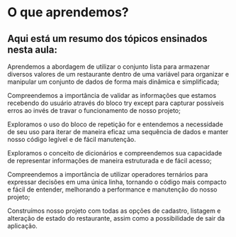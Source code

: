 # O que aprendemos?

## Aqui está um resumo dos tópicos ensinados nesta aula:

Aprendemos a abordagem de utilizar o conjunto lista para armazenar diversos valores de um restaurante dentro de uma variável para organizar e manipular um conjunto de dados de forma mais dinâmica e simplificada;

Compreendemos a importância de validar as informações que estamos recebendo do usuário através do bloco try except para capturar possíveis erros ao invés de travar o funcionamento de nosso projeto;

Exploramos o uso do bloco de repetição for e entendemos a necessidade de seu uso para iterar de maneira eficaz uma sequência de dados e manter nosso código legível e de fácil manutenção.

Exploramos o conceito de dicionários e compreendemos sua capacidade de representar informações de maneira estruturada e de fácil acesso;

Compreendemos a importância de utilizar operadores ternários para expressar decisões em uma única linha, tornando o código mais compacto e fácil de entender, melhorando a performance e manutenção do nosso projeto;

Construímos nosso projeto com todas as opções de cadastro, listagem e alteração de estado do restaurante, assim como a possibilidade de sair da aplicação.